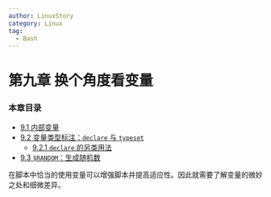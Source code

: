 ```yaml
---
author: LinuxStory
category: Linux
tag:
  - Bash
---
```

# 第九章 换个角度看变量

### 本章目录

- [9.1 内部变量](09_1_internal_variables.md)
- [9.2 变量类型标注：`declare` 与 `typeset`](09_2_typing_variables_declare_or_typeset.md)
    - [9.2.1 `declare` 的另类用法](09_2_1_another_use_for_declare.md)
- [9.3 `$RANDOM`：生成随机数](09_3_random_generate_random_integer.md)

在脚本中恰当的使用变量可以增强脚本并提高适应性。因此就需要了解变量的微妙之处和细微差异。